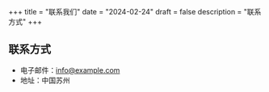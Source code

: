 +++
title = "联系我们"
date = "2024-02-24"
draft = false
description = "联系方式"
+++

## 联系方式
- 电子邮件：info@example.com
- 地址：中国苏州
